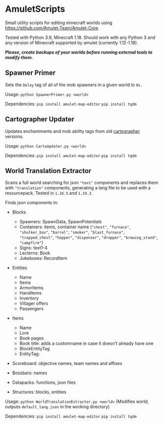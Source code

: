 # AmuletScripts
Small utility scripts for editing minecraft worlds using https://github.com/Amulet-Team/Amulet-Core.

Tested with Python 3.9, Minecraft 1.18. Should work with any Python 3 and any version of Minecraft supported by amulet (currently 1.12-1.18).

_**Please, create backups of your worlds before running external tools to modify them.**_

## Spawner Primer
Sets the `Delay` tag of all of the mob spawners in a given world to `0s`.

Usage: `python SpawnerPrimer.py <world>`

Dependencies: `pip install amulet-map-editor` `pip install tqdm`

## Cartographer Updater
Updates enchantments and mob ability tags from old [cartographer](https://github.com/pearuhdox/Cartographer) versions.

Usage: `python CartoUpdater.py <world>`

Dependencies: `pip install amulet-map-editor` `pip install tqdm`

## World Translation Extractor
Scans a full world searching for json `"text"` components and replaces them with `"translation"` components, generating a lang file to be used with a resourcepack. Tested in `1.16.5` and `1.19.3`.

Finds json components in:
- Blocks
  - Spawners: SpawnData, SpawnPotentials
  - Containers: items, container name (`"chest"`, `"furnace"`, `"shulker_box"`, `"barrel"`, `"smoker"`, `"blast_furnace"`, `"trapped_chest"`, `"hopper"`, `"dispenser"`, `"dropper"`, `"brewing_stand"`, `"campfire"`)
  - Signs: text1-4
  - Lecterns: Book
  - Jukeboxes: RecordItem

- Entities
  - Name
  - Items
  - ArmorItems
  - HandItems
  - Inventory
  - Villager offers
  - Passengers

- Items
  - Name
  - Lore
  - Book pages
  - Book title: adds a customname in case it doesn't already have one
  - BlockEntityTag
  - EntityTag:

- Scoreboard: objective names, team names and affixes

- Bossbars: names

- Datapacks: functions, json files

- Structures: blocks, entities

Usage: `python WorldTranslationExtractor.py <world>` (Modifies world, outputs `default_lang.json` in the working directory)

Dependencies: `pip install amulet-map-editor` `pip install tqdm`
